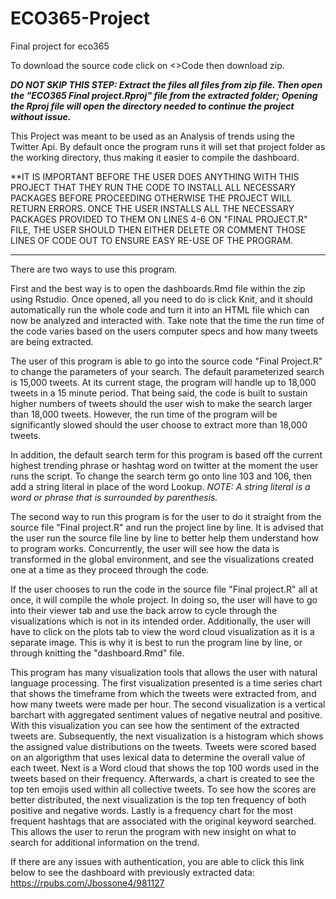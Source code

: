 # ECO365-Project
Final project for eco365

To download the source code click on <>Code then download zip. 

***DO NOT SKIP THIS STEP: Extract the files all files from zip file. Then open the "ECO365 Final project.Rproj" file from the extracted folder; Opening the Rproj file will open the directory needed to continue the project without issue.***

This Project was meant to be used as an Analysis of trends using the Twitter Api. By default once the program runs it will set that project folder as the working directory, thus making it easier to compile the dashboard.


**IT IS IMPORTANT BEFORE THE USER DOES ANYTHING WITH THIS PROJECT THAT THEY RUN THE CODE TO INSTALL ALL NECESSARY PACKAGES BEFORE PROCEEDING OTHERWISE THE PROJECT WILL RETURN ERRORS. ONCE THE USER INSTALLS ALL THE NECESSARY PACKAGES PROVIDED TO THEM ON LINES 4-6 ON "FINAL PROJECT.R" FILE, THE USER SHOULD THEN EITHER DELETE OR COMMENT THOSE LINES OF CODE OUT TO ENSURE EASY RE-USE OF THE PROGRAM.
*************************************************************************************************************************************************************


There are two ways to use this program. 

First and the best way is to open the dashboards.Rmd file within the zip using Rstudio. Once opened, all you need to do is click Knit, and it should automatically run the whole code and turn it into an HTML file which can now be analyzed and interacted with. Take note that the time the run time of the code varies based on the users computer specs and how many tweets are being extracted. 

The user of this program is able to go into the source code "Final Project.R" to change the parameters of your search. The default parameterized search is 15,000 tweets. At its current stage, the program will handle up to 18,000 tweets in a 15 minute period. That being said, the code is built to sustain higher numbers of tweets should the user wish to make the search larger than 18,000 tweets. However, the run time of the program will be significantly slowed should the user choose to extract more than 18,000 tweets. 

In addition, the default search term for this program is based off the current highest trending phrase or hashtag word on twitter at the moment the user runs the script. To change the search term go onto line 103 and 106, then add a string literal in place of the word Lookup. *NOTE: A string literal is a word or phrase that is surrounded by parenthesis.* 

The second way to run this program is for the user to do it straight from the source file "Final project.R" and run the project line by line. It is advised that the user run the source file line by line to better help them understand how to program works. Concurrently, the user will see how the data is transformed in the global environment, and see the visualizations created one at a time as they proceed through the code. 

If the user chooses to run the code in the source file "Final project.R" all at once, it will compile the whole project. In doing so, the user will have to go into their viewer tab and use the back arrow to cycle through the visualizations which is not in its intended order. Additionally, the user will have to click on the plots tab to view the word cloud visualization as it is a separate image. This is why it is best to run the program line by line, or through knitting the "dashboard.Rmd" file.

This program has many visualization tools that allows the user with natural language processing. The first visualization presented is a time series chart that shows the timeframe from which the tweets were extracted from, and how many tweets were made per hour. The second visualization is a vertical barchart with aggregated sentiment values of negative neutral and positive. With this visualization you can see how the sentiment of the extracted tweets are. Subsequently, the next visualization is a histogram which shows the assigned value distributions on the tweets. Tweets were scored based on an algorigthm that uses lexical data to determine the overall value of each tweet. Next is a Word cloud that shows the top 100 words used in the tweets based on their frequency. Afterwards, a chart is created to see the top ten emojis used within all collective tweets. To see how the scores are better distributed, the next visualization is the top ten frequency of both positive and negative words. Lastly is a frequency chart for the most frequent hashtags that are associated with the original keyword searched. This allows the user to rerun the program with new insight on what to search for additional information on the trend.

If there are any issues with authentication, you are able to click this link below to see the dashboard with previously extracted data:
https://rpubs.com/Jbossone4/981127
